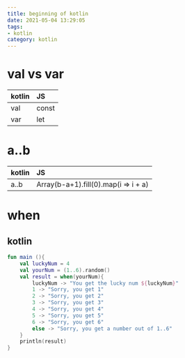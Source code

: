 ```yaml
---
title: beginning of kotlin
date: 2021-05-04 13:29:05
tags:
- kotlin
category: kotlin
---
```


# val vs var
| kotlin | JS    |
| :---   | :---  |
| val    | const |
| var    | let   |

# a..b
| kotlin | JS                                   |
| :---   | :---                                 |
| a..b   | Array(b-a+1).fill(0).map(i => i + a) |

# when
## kotlin
```kotlin
fun main (){
	val luckyNum = 4
	val yourNum = (1..6).random()
	val result = when(yourNum){
		luckyNum -> "You get the lucky num ${luckyNum}"
		1 -> "Sorry, you get 1"
		2 -> "Sorry, you get 2"
		3 -> "Sorry, you get 3"
		4 -> "Sorry, you get 4"
		5 -> "Sorry, you get 5"
		6 -> "Sorry, you get 6"
		else -> "Sorry, you get a number out of 1..6"
	}
	println(result)
}
```


